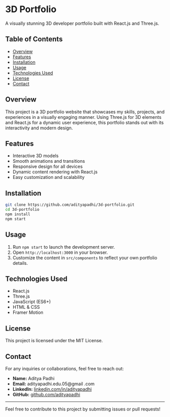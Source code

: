 # 3D Portfolio

A visually stunning 3D developer portfolio built with React.js and Three.js.

## Table of Contents

- [Overview](#overview)
- [Features](#features)
- [Installation](#installation)
- [Usage](#usage)
- [Technologies Used](#technologies-used)
- [License](#license)
- [Contact](#contact)

## Overview

This project is a 3D portfolio website that showcases my skills, projects, and experiences in a visually engaging manner. Using Three.js for 3D elements and React.js for a dynamic user experience, this portfolio stands out with its interactivity and modern design.

## Features

- Interactive 3D models
- Smooth animations and transitions
- Responsive design for all devices
- Dynamic content rendering with React.js
- Easy customization and scalability

## Installation

```sh
git clone https://github.com/adityapadhi/3d-portfolio.git
cd 3d-portfolio
npm install
npm start
```

## Usage

1. Run `npm start` to launch the development server.
2. Open `http://localhost:3000` in your browser.
3. Customize the content in `src/components` to reflect your own portfolio details.

## Technologies Used

- React.js
- Three.js
- JavaScript (ES6+)
- HTML & CSS
- Framer Motion

## License

This project is licensed under the MIT License.

## Contact

For any inquiries or collaborations, feel free to reach out:

- **Name:** Aditya Padhi
- **Email:** adityapadhi.edu.05@gmail  .com
- **LinkedIn:** [linkedin.com/in/adityapadhi](https://www.linkedin.com/in/aditya-padhi-7aa941278/)
- **GitHub:** [github.com/adityapadhi](https://github.com/AdityaPadhi-lab)

---

Feel free to contribute to this project by submitting issues or pull requests!
